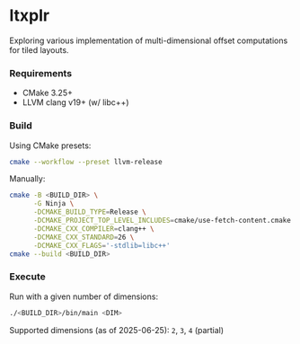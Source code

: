 # ltxplr

Exploring various implementation of multi-dimensional offset computations for tiled layouts.

### Requirements

- CMake 3.25+
- LLVM clang v19+ (w/ libc++)

### Build

Using CMake presets:
```sh
cmake --workflow --preset llvm-release
```

Manually:
```sh
cmake -B <BUILD_DIR> \
      -G Ninja \
      -DCMAKE_BUILD_TYPE=Release \
      -DCMAKE_PROJECT_TOP_LEVEL_INCLUDES=cmake/use-fetch-content.cmake \
      -DCMAKE_CXX_COMPILER=clang++ \
      -DCMAKE_CXX_STANDARD=26 \
      -DCMAKE_CXX_FLAGS='-stdlib=libc++'
cmake --build <BUILD_DIR>
```

### Execute

Run with a given number of dimensions:
```sh
./<BUILD_DIR>/bin/main <DIM>
```

Supported dimensions (as of 2025-06-25): `2`, `3`, `4` (partial)
